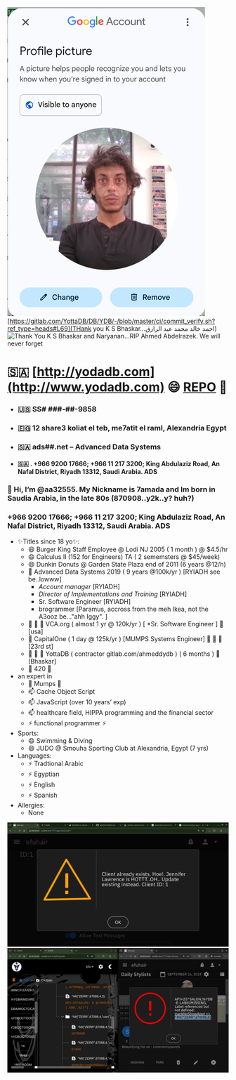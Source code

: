 <!---
aa32555/aa32555 is a ✨ special ✨ repository because its `README.md` (this file) appears on your GitHub profile.
You can click the Preview link to take a look at your changes.

- 👋 Hi, I’m @aa32555
- 👀 I’m interested in ...
- 🌱 I’m currently learning ...
- 💞️ I’m looking to collaborate on ...
- 📫 How to reach me ...
- 😄 Pronouns: ...
- ⚡ Fun fact: ...
--->
![me](https://raw.githubusercontent.com/aa32555/fuz/main/meee.png)
[https://gitlab.com/YottaDB/DB/YDB/-/blob/master/ci/commit_verify.sh?ref_type=heads#L69](THank you K S Bhaskar...احمد خالد محمد عبد الرازق) 
![Thank You K S Bhaskar and Naryanan...RIP Ahmed Abdelrazek. We will never forget](https://github.com/user-attachments/assets/5fce8c98-9205-43e3-971b-db69d14aecb7) 



# 🇸🇦 [http://yodadb.com](http://www.yodadb.com)  😄 [REPO](https://www.github.com/aa32555/YodaDB.com) 👀
  - ### 🇺🇸 SS# ###-##-9858
  - ### 🇪🇬 12 share3 koliat el teb, me7atit el raml, Alexandria Egypt
  - ### 🇸🇦 ads##.net – Advanced Data Systems
  - #### 🇸🇦 . +966 9200 17666; +966 11 217 3200; King Abdulaziz Road, An Nafal District, Riyadh 13312, Saudi Arabia. ADS 

### 👋 Hi, I’m @aa32555. My Nickname is 7amada and Im born in Saudia Arabia, in the late 80s (870908..y2k..y? huh?)
### +966 9200 17666; +966 11 217 3200; King Abdulaziz Road, An Nafal District, Riyadh 13312, Saudi Arabia. ADS 

- ✨Titles since 18 yo✨:
  - 😄 Burger King Staff Employee @ Lodi NJ 2005 ( 1 month ) @ $4.5/hr
  - 😄 Calculus II (152 for Engineers) TA ( 2 sememsters @ $45/week)
  - 😄 Dunkin Donuts @ Garden State Plaza  end of 2011 (6 years @12/h)
  - 👀 Advanced Data Systems 2019 ( 9 years @100k/yr ) [RYIADH see be..lowww]
    - *Account manager* [RYIADH]
    - *Director of Implementations and Training* [RYIADH]
    - Sr. Software Engineer [RYIADH]
    - brogrammer [Paramus, accross from the meh Ikea, not the A3ooz be..."ahh Iggy". ] 
  - 💞️ 💞️ 💞️ VCA.org ( almost 1 yr @ 120k/yr ) [ *Sr. Software Engineer ]  💞️ [usa]
  - 💞️       CapitalOne ( 1 day @ 125k/yr ) [MUMPS Systems Engineer] 💞️ 💞️ 💞️  [23rd st]
  - 💞️ 💞️ 💞️ YottaDB ( contractor gitlab.com/ahmeddydb ) ( 6 months )      💞️  [Bhaskar] 
  - 🌱 420 🌱
 - an expert in
   - 🌱 Mumps 🌱
   - 📫 Cache Object Script
   - 📫 JavaScript (over 10 years’ exp)
   - 📫 healthcare field, HIPPA programming and the financial sector
   - ⚡ functional programmer ⚡
- Sports:
    - 😄 Swimming & Diving
    - 😄 JUDO @ Smouha Sporting Club at Alexandria, Egypt (7 yrs) 
- Languages:
   - ⚡ Tradtional Arabic
   - ⚡ Egyptian
   - ⚡ English
   - ⚡ Spanish
- Allergies:
    - None

![me](https://raw.githubusercontent.com/aa32555/fuz/main/hi.png)
![me](https://raw.githubusercontent.com/aa32555/fuz/main/Screenshot%202024-09-15%2010.03.38%20AM.png)

